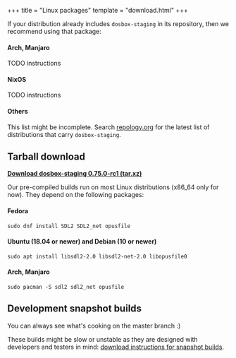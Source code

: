 +++
title = "Linux packages"
template = "download.html"
+++

If your distribution already includes `dosbox-staging` in its repository, then
we recommend using that package:

#### Arch, Manjaro

TODO instructions

#### NixOS

TODO instructions

#### Others

This list might be incomplete. Search
[repology.org](https://repology.org/projects/?search=dosbox-staging) for the
latest list of distributions that carry `dosbox-staging`.


## Tarball download

**[Download dosbox-staging 0.75.0-rc1 (tar.xz)](https://github.com/dosbox-staging/dosbox-staging/releases/download/v0.75.0-rc1/dosbox-staging-linux-v0.75.0-rc1.tar.xz)**

Our pre-compiled builds run on most Linux distributions (x86\_64 only for now).
They depend on the following packages:

#### Fedora

    sudo dnf install SDL2 SDL2_net opusfile

#### Ubuntu (18.04 or newer) and Debian (10 or newer)

    sudo apt install libsdl2-2.0 libsdl2-net-2.0 libopusfile0

#### Arch, Manjaro

    sudo pacman -S sdl2 sdl2_net opusfile


## Development snapshot builds

You can always see what's cooking on the master branch :)

These builds might be slow or unstable as they are designed with developers
and testers in mind: [download instructions for snapshot builds](
https://github.com/dosbox-staging/dosbox-staging#development-snapshot-builds).
